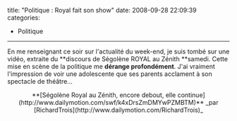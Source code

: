 title: "Politique : Royal fait son show"
date: 2008-09-28 22:09:39
categories:
  - Politique
---

En me renseignant ce soir sur l'actualité du week-end, je suis tombé sur une vidéo, extraite du **discours de Ségolène ROYAL au Zénith **samedi. Cette mise en scène de la politique me **dérange profondément**. J'ai vraiment l'impression de voir une adolescente que ses parents acclament à son spectacle de théâtre&#8230;
<div style="text-align: center">
**[Ségolène Royal au Zénith, encore debout, elle continue](http://www.dailymotion.com/swf/k4xDrsZmDMYwPZMBTM)**
_par [RichardTrois](http://www.dailymotion.com/RichardTrois)_</div>